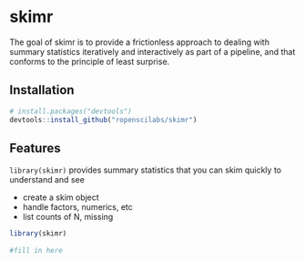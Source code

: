 skimr
=====

The goal of skimr is to provide a frictionless approach to dealing with summary statistics iteratively and interactively as part of a pipeline, and that conforms to the principle of least surprise. 

Installation
------------

``` r
# install.packages("devtools")
devtools::install_github("ropenscilabs/skimr")
```

Features
--------

`library(skimr)` provides summary statistics that you can skim quickly to understand and see 

- create a skim object
- handle factors, numerics, etc
- list counts of N, missing 

``` r
library(skimr)
   
#fill in here
   
```
